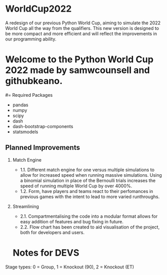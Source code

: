 # WorldCup2022
A redesign of our previous Python World Cup, aiming to simulate the 2022 World Cup all the way from the qualifiers. This new version is designed to be more compact and more efficient and will reflect the improvements in our programming ability.

# Welcome to the Python World Cup 2022 made by samwcounsell and githubkeano.

#= Required Packages
- pandas
- numpy
- scipy
- dash
- dash-bootstrap-components
- statsmodels

## Planned Improvements
1. Match Engine
   - 1.1. Different match engine for one versus multiple simulations to allow for increased speed when running massive simulations. Using a binomial simulation in place of the Bernoulli trials increases the speed of running multiple World Cup by over 4000%.
   - 1.2. Form, have players and teams react to their perfomances in previous games with the intent to lead to more varied runthroughs.

2. Streamlining
   - 2.1. Compartmentalising the code into a modular format allows for easy addition of features and bug fixing in future.
   - 2.2. Flow chart has been created to aid visualisation of the project, both for developers and users.

   # Notes for DEVS
Stage types: 0 = Group, 1 = Knockout (90), 2 = Knockout (ET)
